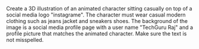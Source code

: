 Create a 3D illustration of an animated character sitting casually on top of a social media logo "instagrame". The character must wear casual modern clothing such as jeans jacket and sneakers shoes. The background of the image is a social media profile page with a user name "TechGuru Raj" and a profile picture that matches the animated character. Make sure the text is not misspelled.
